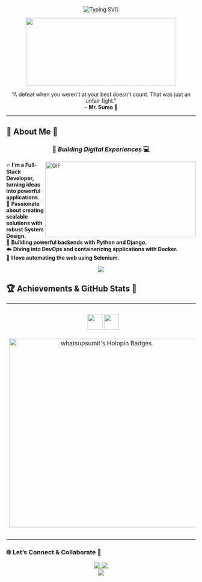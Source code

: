 <div align="center">

<img src="https://readme-typing-svg.vercel.app/api?font=Fira+Code&weight=700&size=28&duration=4000&pause=800&color=FF3131&center=true&vCenter=true&width=750&lines=Hey+👋+I'm+Sumit+Kumar;Full++Stack+🧙‍♂️+%7C+DevOps+🐲+|+System+Design+🤕;Crafting+Code+That+Feels+Like+Magic+🌠" alt="Typing SVG" />

</div>

<p align=center>
  <img width="400" height="180" src="https://media1.tenor.com/m/TuupEKBD5uYAAAAC/ttvshiique.gif">
</p>

<div align="center">
  "A defeat when you weren't at your best doesn't count. That was just an unfair fight."  
  <br>– <b>Mr. Sumo 🥋</b>
</div>

---

## 🔎 About Me 🔎

<h3 align="center"> 🚀 <i> Building Digital Experiences </i> 💻 </h3>

<img height="200" width="400" alt="GIF" align="right" src="https://media1.tenor.com/m/rq4G_6wWGqUAAAAC/miss-you-tom-and-jerry.gif">

🔥 <b> I'm a Full-Stack Developer, turning ideas into powerful applications. </b>  
🚀 <b> Passionate about creating scalable solutions with robust System Design. </b>  
🐍 <b> Building powerful backends with Python and Django. </b>  
☁️ <b> Diving into DevOps and containerizing applications with Docker. </b>  
🤖 <b> I love automating the web using Selenium. </b>

<div align="center">
  <img src="https://skillicons.dev/icons?i=react,nextjs,ts,js,tailwind,nodejs,mongodb,django,docker,selenium,aws,redux,firebase,git&theme=dark&perline=7" />
</div>

## 🏆 Achievements & GitHub Stats 🌟

<div align="center">

<table>
<tr>
<!-- Left Side: Badges -->
<td align="center" width="60%">

<!-- 🔰 Featured Badges -->
<div>
  <img src="https://img.shields.io/badge/Hacktoberfest-2025-FF3131?style=for-the-badge&logo=hackthebox&logoColor=white&labelColor=0d1117" height="40"/>
  <img src="https://img.shields.io/badge/Open%20Source%20Contributor-%230d1117?style=for-the-badge&logo=github&logoColor=A020F0&labelColor=0d1117" height="40"/>
</div>

<br>

<!-- 🧩 Holopin Badge Board -->
<img src="https://holopin.me/whatsupsumit" alt="whatsupsumit's Holopin Badges" width="500" height="500"/>

</td>

<!-- Right Side: GitHub Stats -->
<td align="center" width="40%">
  
<h3>💻 GitHub Stats</h3>
<p><i>Fuelled by caffeine ☕ and curiosity 💡</i></p>

<!-- Main Stats -->
<img src="https://github-readme-stats.vercel.app/api?username=whatsupsumit&show_icons=true&theme=tokyonight&hide_border=true&icon_color=A020F0&title_color=FF3131&text_color=c9d1d9&bg_color=0d1117" width="500"/>

</td>
</tr>
</table>

</div>





### 🌐 Let’s Connect & Collaborate 🤝
<div align="center">
  <a href="https://linkedin.com/in/sumitkumarrrr">
    <img src="https://img.shields.io/badge/LinkedIn-RedOctober+NeonPurple-%23000000?style=for-the-badge&logo=linkedin&logoColor=A020F0" />
  </a>
  <a href="mailto:sksumitboss123@gmail.com">
    <img src="https://img.shields.io/badge/Email-Via+RedOctober+NeonPurple-%23000000?style=for-the-badge&logo=gmail&logoColor=FF3131" />
  </a>
</div>

<div align="center">
  <img src="https://capsule-render.vercel.app/api?type=waving&color=gradient&customColorList=12,20,14,17,20,21&height=120&section=footer&text=Thanks%20for%20visiting!%20💖&fontSize=24&fontColor=white&animation=twinkling"/>
</div>
